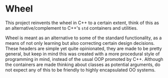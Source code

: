 # Wheel

This project reinvents the wheel in C++ to a certain extent, think of this as
an alternative/complement to C++'s `std` containers and utilities.

Wheel is meant as an alternative to some of the standard functionality, as a
means of not only learning but also correcting certain design decisions. These
headers are simple yet quite opinionated, they are made to be pretty general,
but keep in mind this was created with a more procedural style of programming
in mind, instead of the usual OOP promoted by C++. Although the containers are
made thinking about classes as potential arguments, do not expect any of this
to be friendly to highly encapsulated OO systems.

